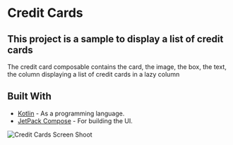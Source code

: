 # Credit Cards

## This project is a sample to display a list of credit cards 

The credit card composable contains the card, the image, the box, the text, the column
displaying a list of credit cards in a lazy column  

## Built With

* [Kotlin](https://kotlinlang.org) - As a programming language.
* [JetPack Compose](https://developer.android.com/jetpack/compose) - For building the UI.

![Credit Cards Screen Shoot](https://github.com/AlaaMaher/CreditCards/assets/16047640/8235dd75-0440-4f33-933a-9662ff9300c3)
